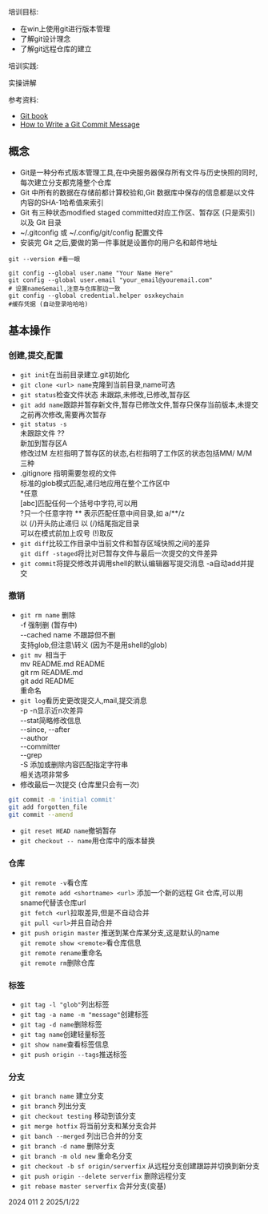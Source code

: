 培训目标:

- 在win上使用git进行版本管理
- 了解git设计理念
- 了解git远程仓库的建立

培训实践:

实操讲解

参考资料:

- [Git book](https://git-scm.com/book/zh/v2)
- [How to Write a Git Commit Message](https://github.com/jlevy/the-art-of-command-line/blob/master/README-zh.md)

## 概念

- Git是一种分布式版本管理工具,在中央服务器保存所有文件与历史快照的同时,每次建立分支都克隆整个仓库
- Git 中所有的数据在存储前都计算校验和,Git 数据库中保存的信息都是以文件内容的SHA-1哈希值来索引
- Git 有三种状态modified staged committed对应工作区、暂存区 (只是索引)以及 Git 目录
- ~/.gitconfig 或 ~/.config/git/config 配置文件
- 安装完 Git 之后,要做的第一件事就是设置你的用户名和邮件地址 
```shell
git --version #看一眼

git config --global user.name "Your Name Here"
git config --global user.email "your_email@youremail.com"
# 设置name&email,注意与仓库那边一致
git config --global credential.helper osxkeychain
#缓存凭据 (自动登录哈哈哈)
```
## 基本操作

### 创建,提交,配置

- `git init`在当前目录建立.git初始化
- `git clone <url> name`克隆到当前目录,name可选
- `git status`检查文件状态 未跟踪,未修改,已修改,暂存区
- `git add name`跟踪并暂存新文件,暂存已修改文件,暂存只保存当前版本,未提交之前再次修改,需要再次暂存
- `git status -s`  
未跟踪文件 ??  
新加到暂存区A  
修改过M 左栏指明了暂存区的状态,右栏指明了工作区的状态包括MM/ M/M 三种
- .gitignore 指明需要忽视的文件  
标准的glob模式匹配,递归地应用在整个工作区中  
*任意  
[abc]匹配任何一个括号中字符,可以用  
?只一个任意字符
** 表示匹配任意中间目录,如 a/**/z  
以 (/)开头防止递归 以 (/)结尾指定目录  
可以在模式前加上叹号 (!)取反
- `git diff`比较工作目录中当前文件和暂存区域快照之间的差异  
`git diff -staged`将比对已暂存文件与最后一次提交的文件差异
- `git commit`将提交修改并调用shell的默认编辑器写提交消息 -a自动add并提交
### 撤销
- `git rm name` 删除  
-f 强制删 (暂存中)  
--cached name 不跟踪但不删  
支持glob,但注意\转义 (因为不是用shell的glob)
- `git mv `相当于  
mv README.md README  
git rm README.md  
git add README  
重命名
- `git log`看历史更改提交人,mail,提交消息  
-p -n显示近n次差异  
--stat简略修改信息  
--since, --after   
--author  
--committer  
--grep  
-S 添加或删除内容匹配指定字符串  
相关选项非常多
- 修改最后一次提交 (仓库里只会有一次)
```bash
git commit -m 'initial commit'
git add forgotten_file
git commit --amend
```
- `git reset HEAD name`撤销暂存
- `git checkout -- name`用仓库中的版本替换


### 仓库

- `git remote -v`看仓库  
`git remote add <shortname> <url>` 添加一个新的远程 Git 仓库,可以用sname代替该仓库url  
`git fetch <url`拉取差异,但是不自动合并  
`git pull <url>`并且自动合并
- `git push origin master` 推送到某仓库某分支,这是默认的name  
`git remote show <remote>`看仓库信息  
`git remote rename`重命名  
`git remote rm`删除仓库
### 标签

- `git tag -l "glob"`列出标签
- `git tag -a name -m "message"`创建标签
- `git tag -d name`删除标签
- `git tag name`创建轻量标签
- `git show name`查看标签信息
- `git push origin --tags`推送标签

### 分支

- `git branch name` 建立分支
- `git branch` 列出分支
- `git checkout testing` 移动到该分支
- `git merge hotfix` 将当前分支和某分支合并
- `git banch --merged` 列出已合并的分支
- `git branch -d name` 删除分支
- `git branch -m old new` 重命名分支
- `git checkout -b sf origin/serverfix` 从远程分支创建跟踪并切换到新分支
- `git push origin --delete serverfix` 删除远程分支
- `git rebase master serverfix` 合并分支(变基)

2024 011 2 2025/1/22